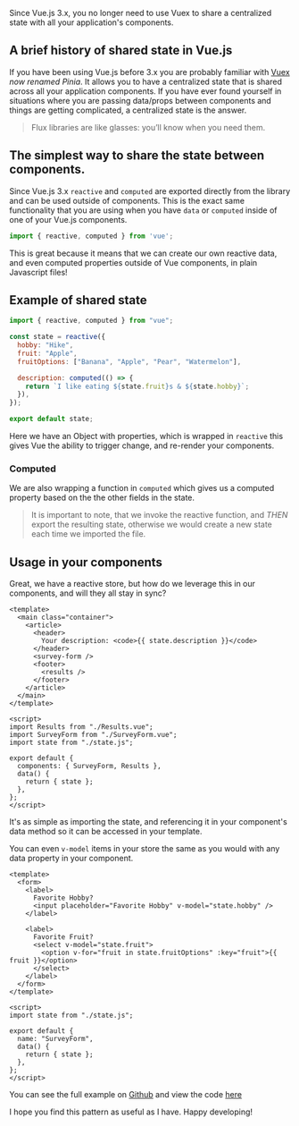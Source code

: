 Since Vue.js 3.x, you no longer need to use Vuex to share a centralized state with all your application's components.

## A brief history of shared state in Vue.js

If you have been using Vue.js before 3.x you are probably familiar with [Vuex](https://vuex.vuejs.org/) _now renamed Pinia_. It allows you to have a centralized state that is shared across all your application components. If you have ever found yourself in situations where you are passing data/props between components and things are getting complicated, a centralized state is the answer.

> Flux libraries are like glasses: you’ll know when you need them.

## The simplest way to share the state between components.

Since Vue.js 3.x `reactive` and `computed` are exported directly from the library and can be used outside of components. This is the exact same functionality that you are using when you have `data` or `computed` inside of one of your Vue.js components.

```javascript
import { reactive, computed } from 'vue';
```

This is great because it means that we can create our own reactive data, and even computed properties outside of Vue components, in plain Javascript files!

## Example of shared state

```javascript
import { reactive, computed } from "vue";

const state = reactive({
  hobby: "Hike",
  fruit: "Apple",
  fruitOptions: ["Banana", "Apple", "Pear", "Watermelon"],

  description: computed(() => {
    return `I like eating ${state.fruit}s & ${state.hobby}`;
  }),
});

export default state;
```

Here we have an Object with properties, which is wrapped in `reactive` this gives Vue the ability to trigger change, and re-render your components.


### Computed
We are also wrapping a function in `computed` which gives us a computed property based on the the other fields in the state.

> It is important to note, that we invoke the reactive function, and _THEN_ export the resulting state, otherwise we would create a new state each time we imported the file.

## Usage in your components

Great, we have a reactive store, but how do we leverage this in our components, and will they all stay in sync?

```vue
<template>
  <main class="container">
    <article>
      <header>
        Your description: <code>{{ state.description }}</code>
      </header>
      <survey-form />
      <footer>
        <results />
      </footer>
    </article>
  </main>
</template>

<script>
import Results from "./Results.vue";
import SurveyForm from "./SurveyForm.vue";
import state from "./state.js";

export default {
  components: { SurveyForm, Results },
  data() {
    return { state };
  },
};
</script>
```

It's as simple as importing the state, and referencing it in your component's data method so it can be accessed in your template.

You can even `v-model` items in your store the same as you would with any data property in your component.

```vue
<template>
  <form>
    <label>
      Favorite Hobby?
      <input placeholder="Favorite Hobby" v-model="state.hobby" />
    </label>

    <label>
      Favorite Fruit?
      <select v-model="state.fruit">
        <option v-for="fruit in state.fruitOptions" :key="fruit">{{ fruit }}</option>
      </select>
    </label>
  </form>
</template>

<script>
import state from "./state.js";

export default {
  name: "SurveyForm",
  data() {
    return { state };
  },
};
</script>
```

You can see the full example on [Github](https://dperrymorrow.github.io/shared-state-vue-example/) and view the code [here](https://github.com/dperrymorrow/shared-state-vue-example)

I hope you find this pattern as useful as I have. Happy developing!

